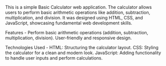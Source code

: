 This is a simple Basic Calculator web application. The calculator allows users to perform basic arithmetic operations like addition, subtraction, multiplication, and division. 
It was designed using HTML, CSS, and JavaScript, showcasing fundamental web development skills.

Features - 
Perform basic arithmetic operations (addition, subtraction, multiplication, division).
User-friendly and responsive design.

Technologies Used - 
HTML: Structuring the calculator layout.
CSS: Styling the calculator for a clean and modern look.
JavaScript: Adding functionality to handle user inputs and perform calculations.
